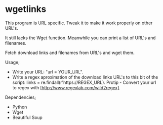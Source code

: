 # wgetlinks
This program is URL specific. Tweak it to make it work properly on other URL's.

It still lacks the Wget function. Meanwhile you can print a list of URL's and filenames.


Fetch download links and filenames from URL's and wget them.


Usage;
- Write your URL: "url = YOUR_URL".
- Write a regex aproximation of the download links URL's to this bit of the script: links = re.findall(r'https://REGEX_URL).
Protip - Convert your url to regex with [http://www.regexlab.com/wild2regex].

Dependencies;
- Python
- Wget
- Beautiful Soup
